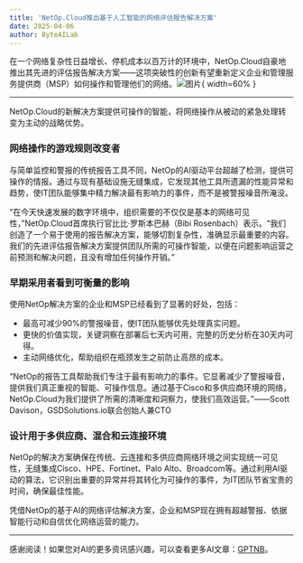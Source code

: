 ```yaml
---
title: 'NetOp.Cloud推出基于人工智能的网络评估报告解决方案'
date: 2025-04-06
author: ByteAILab
---
```


在一个网络复杂性日益增长、停机成本以百万计的环境中，NetOp.Cloud自豪地推出其先进的评估报告解决方案——这项突破性的创新有望重新定义企业和管理服务提供商（MSP）如何操作和管理他们的网络。![图片](https://ai-techpark.com/wp-content/uploads/NetOp.Cloud-L.jpg){ width=60% }

---
NetOp.Cloud的新解决方案提供可操作的智能，将网络操作从被动的紧急处理转变为主动的战略优势。

### 网络操作的游戏规则改变者
与简单监控和警报的传统报告工具不同，NetOp的AI驱动平台超越了检测，提供可操作的情报。通过与现有基础设施无缝集成，它发现其他工具所遗漏的性能异常和趋势，使IT团队能够集中精力解决最有影响力的事件，而不是被警报噪音所淹没。

“在今天快速发展的数字环境中，组织需要的不仅仅是基本的网络可见性，”NetOp.Cloud首席执行官比比·罗斯本巴赫（Bibi Rosenbach）表示。“我们创造了一个易于使用的报告解决方案，能够切割复杂性，准确显示最重要的内容。我们的先进评估报告解决方案提供团队所需的可操作智能，以便在问题影响运营之前预测和解决问题，且没有增加任何操作开销。”

### 早期采用者看到可衡量的影响
使用NetOp解决方案的企业和MSP已经看到了显著的好处，包括：

- 最高可减少90%的警报噪音，使IT团队能够优先处理真实问题。
- 更快的价值实现，关键洞察在部署后七天内可用，完整的历史分析在30天内可得。
- 主动网络优化，帮助组织在瓶颈发生之前防止高昂的成本。

“NetOp的报告工具帮助我们专注于最有影响力的事件。它显著减少了警报噪音，提供我们真正重视的智能、可操作信息。通过基于Cisco和多供应商环境的网络，NetOp.Cloud为我们提供了所需的清晰度和洞察力，使我们高效运营。”——Scott Davison，GSDSolutions.io联合创始人兼CTO

### 设计用于多供应商、混合和云连接环境
NetOp的解决方案确保在传统、云连接和多供应商网络环境之间实现统一可见性，无缝集成Cisco、HPE、Fortinet、Palo Alto、Broadcom等。通过利用AI驱动的算法，它识别出重要的异常并将其转化为可操作的事件，为IT团队节省宝贵的时间，确保最佳性能。

凭借NetOp的基于AI的网络评估解决方案，企业和MSP现在拥有超越警报、依据智能行动和自信优化网络运营的能力。

---
感谢阅读！如果您对AI的更多资讯感兴趣，可以查看更多AI文章：[GPTNB](https://gptnb.com)。